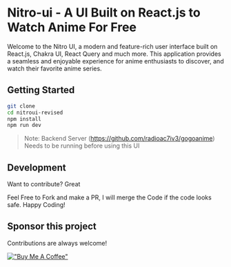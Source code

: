 
# Nitro-ui - A UI Built on React.js to Watch Anime For Free

Welcome to the Nitro UI, a modern and feature-rich user interface built on React.js, Chakra UI, React Query and much more. This application provides a seamless and enjoyable experience for anime enthusiasts to discover, and watch their favorite anime series.

## Getting Started

```sh
git clone 
cd nitroui-revised
npm install
npm run dev
```
> Note: Backend Server (https://github.com/radioac7iv3/gogoanime) Needs to be running before using this UI

## Development
Want to contribute? Great

Feel Free to Fork and make a PR, I will merge the Code if the code looks safe. Happy Coding!

## Sponsor this project

Contributions are always welcome!

[!["Buy Me A Coffee"](https://www.buymeacoffee.com/assets/img/custom_images/orange_img.png)](https://www.buymeacoffee.com/radioac7iv3)
